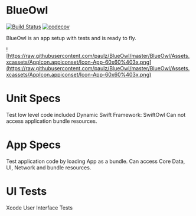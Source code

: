 # BlueOwl
[![Build Status](https://travis-ci.org/paulz/BlueOwl.svg?branch=master)](https://travis-ci.org/paulz/BlueOwl)
[![codecov](https://codecov.io/gh/paulz/BlueOwl/branch/master/graph/badge.svg)](https://codecov.io/gh/paulz/BlueOwl)

BlueOwl is an app setup with tests and is ready to fly.

![https://raw.githubusercontent.com/paulz/BlueOwl/master/BlueOwl/Assets.xcassets/AppIcon.appiconset/Icon-App-60x60%403x.png](https://raw.githubusercontent.com/paulz/BlueOwl/master/BlueOwl/Assets.xcassets/AppIcon.appiconset/Icon-App-60x60%403x.png)

# Unit Specs
Test low level code included Dynamic Swift Framework: SwiftOwl
Can not access application bundle resources.

# App Specs
Test application code by loading App as a bundle.
Can access Core Data, UI, Network and bundle resources.

# UI Tests
Xcode User Interface Tests
